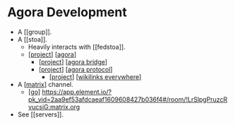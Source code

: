 # Agora Development

- A [[group]].
- A [[stoa]].
  - Heavily interacts with [[fedstoa]].
  - [[project]] [[agora]]
    - [[project]] [[agora bridge]]
    - [[project]] [[agora protocol]]
      - [[project]] [[wikilinks everywhere]]
- A [[matrix]] channel.
  - [[go]] https://app.element.io/?pk_vid=2aa9ef53afdcaeaf1609608427b036f4#/room/!LrSlpgPruzcRvucsiG:matrix.org
- See [[servers]].


[//begin]: # "Autogenerated link references for markdown compatibility"
[project]: project "Project"
[agora]: agora "Agora"
[agora bridge]: agora-bridge "Agora Bridge"
[agora protocol]: agora-protocol "Agora Protocol"
[wikilinks everywhere]: wikilinks-everywhere "Wikilinks Everywhere"
[matrix]: matrix "Matrix"
[go]: go "Go"
[//end]: # "Autogenerated link references"